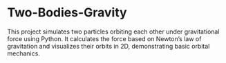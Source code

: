# Two-Bodies-Gravity
 This project simulates two particles orbiting each other under gravitational force using Python. It calculates the force based on Newton’s law of gravitation and visualizes their orbits in 2D, demonstrating basic orbital mechanics.
